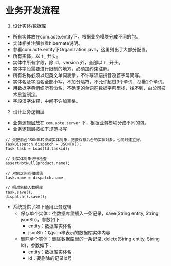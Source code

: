 # 业务开发流程

1. 设计实体/数据库

- 所有实体放在com.aote.entity下，根据业务模块分成不同的包。
- 实体相关注解参看hibernate说明。
- 参看com.aote.entity下Organization.java，这里列出了大部分配置。
- 所有实体，以 `t_` 开头。
- 实体中所有字段，除 id，version 外，全部以 `f_` 开头。
- 实体字段需要进行限制的地方，必须加约束注解。
- 所有名称必须以短英文单词表示，不许写汉语拼音及首字母简写。
- 实体名及字段名全部小写，不加分隔符，不允许超过3个单词，尽量2个单词。
- 用数据字典组织所有命名，不确定的单词在数据字典里找，找不到，由公司技术总监制定。
- 字段汉字注释，中间不许加空格。

2. 设计业务逻辑层

- 业务逻辑层放在 `com.aote.server` 下，根据业务模块分成不同的包。
- 业务逻辑层按如下规范书写

```
// 先把前台JSON串转换成实体对象，把要保存后台的实体对象，也同时建立好。
TaskDispatch dispatch = JSONTo();
Task task = Load(td.taskid);

// 对实体对象进行检查
assertNotNull(product.name);

// 对象之间互相赋值
task.name = dispatch.name

// 把对象插入数据库
task.save();
dispatch().save();
```

- 系统提供了如下通用业务逻辑
  * 保存单个实体：往数据库里插入一条记录，save(String entity, String jsonStr)，参数如下：
    - entity：数据库实体名
    - jsonStr：以json串表示的数据库实体内容
  * 删除单个实体：删除数据库里的一条记录, delete(String entity, String id)，参数如下：
    - entity：数据库实体名
    - id：要删除的记录id号
